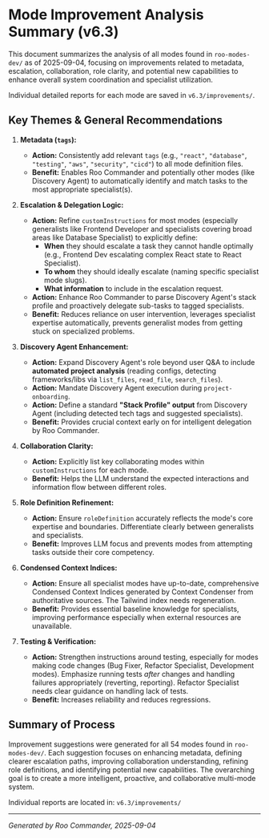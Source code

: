 # Mode Improvement Analysis Summary (v6.3)

This document summarizes the analysis of all modes found in `roo-modes-dev/` as of 2025-09-04, focusing on improvements related to metadata, escalation, collaboration, role clarity, and potential new capabilities to enhance overall system coordination and specialist utilization.

Individual detailed reports for each mode are saved in `v6.3/improvements/`.

## Key Themes & General Recommendations

1.  **Metadata (`tags`):**
    *   **Action:** Consistently add relevant `tags` (e.g., `"react"`, `"database"`, `"testing"`, `"aws"`, `"security"`, `"cicd"`) to all mode definition files.
    *   **Benefit:** Enables Roo Commander and potentially other modes (like Discovery Agent) to automatically identify and match tasks to the most appropriate specialist(s).

2.  **Escalation & Delegation Logic:**
    *   **Action:** Refine `customInstructions` for most modes (especially generalists like Frontend Developer and specialists covering broad areas like Database Specialist) to explicitly define:
        *   **When** they should escalate a task they cannot handle optimally (e.g., Frontend Dev escalating complex React state to React Specialist).
        *   **To whom** they should ideally escalate (naming specific specialist mode slugs).
        *   **What information** to include in the escalation request.
    *   **Action:** Enhance Roo Commander to parse Discovery Agent's stack profile and proactively delegate sub-tasks to tagged specialists.
    *   **Benefit:** Reduces reliance on user intervention, leverages specialist expertise automatically, prevents generalist modes from getting stuck on specialized problems.

3.  **Discovery Agent Enhancement:**
    *   **Action:** Expand Discovery Agent's role beyond user Q&A to include **automated project analysis** (reading configs, detecting frameworks/libs via `list_files`, `read_file`, `search_files`).
    *   **Action:** Mandate Discovery Agent execution during `project-onboarding`.
    *   **Action:** Define a standard **"Stack Profile" output** from Discovery Agent (including detected tech tags and suggested specialists).
    *   **Benefit:** Provides crucial context early on for intelligent delegation by Roo Commander.

4.  **Collaboration Clarity:**
    *   **Action:** Explicitly list key collaborating modes within `customInstructions` for each mode.
    *   **Benefit:** Helps the LLM understand the expected interactions and information flow between different roles.

5.  **Role Definition Refinement:**
    *   **Action:** Ensure `roleDefinition` accurately reflects the mode's core expertise and boundaries. Differentiate clearly between generalists and specialists.
    *   **Benefit:** Improves LLM focus and prevents modes from attempting tasks outside their core competency.

6.  **Condensed Context Indices:**
    *   **Action:** Ensure all specialist modes have up-to-date, comprehensive Condensed Context Indices generated by Context Condenser from authoritative sources. The Tailwind index needs regeneration.
    *   **Benefit:** Provides essential baseline knowledge for specialists, improving performance especially when external resources are unavailable.

7.  **Testing & Verification:**
    *   **Action:** Strengthen instructions around testing, especially for modes making code changes (Bug Fixer, Refactor Specialist, Development modes). Emphasize running tests *after* changes and handling failures appropriately (reverting, reporting). Refactor Specialist needs clear guidance on handling lack of tests.
    *   **Benefit:** Increases reliability and reduces regressions.

## Summary of Process

Improvement suggestions were generated for all 54 modes found in `roo-modes-dev/`. Each suggestion focuses on enhancing metadata, defining clearer escalation paths, improving collaboration understanding, refining role definitions, and identifying potential new capabilities. The overarching goal is to create a more intelligent, proactive, and collaborative multi-mode system.

Individual reports are located in: `v6.3/improvements/`

---

*Generated by Roo Commander, 2025-09-04*